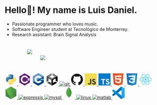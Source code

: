 # Hello👋! My name is Luis Daniel.
- Passionate programmer who loves music.
- Software Engineer student at Tecnológico de Monterrey.
- Research assistant: Brain Signal Analysis

# 
<div align="center">
    <img src="https://github-readme-stats.vercel.app/api?username=luisda25&theme=tokyonight&hide_border=false&include_all_commits=false&count_private=false" style="display:inline-block; width: 350px; margin-right: 10px;" />
    <img src="https://github-readme-stats.vercel.app/api/top-langs/?username=luisda25&theme=tokyonight&hide_border=false&include_all_commits=false&count_private=false&layout=compact" style="display:inline-block; width: 276px;" />
</div>

# 

<a href="https://www.python.org" target="_blank" rel="noreferrer"> 
        <img src="https://raw.githubusercontent.com/devicons/devicon/master/icons/python/python-original.svg" alt="python" width="40" height="40"/> 
    </a> 
    <a href="https://dotnet.microsoft.com/es-es/languages/csharp" target="_blank" rel="noreferrer"> 
        <img src="https://github.com/devicons/devicon/blob/v2.16.0/icons/csharp/csharp-plain.svg" alt="c" width="40" height="40"/> 
    </a> 
    <a href="https://www.w3schools.com/cpp/" target="_blank" rel="noreferrer"> 
        <img src="https://raw.githubusercontent.com/devicons/devicon/master/icons/cplusplus/cplusplus-original.svg" alt="cplusplus" width="40" height="40"/> 
    </a> 
    <a href="https://unity.com/" target="_blank" rel="noreferrer"> 
        <img src="https://raw.githubusercontent.com/devicons/devicon/master/icons/unity/unity-original.svg" alt="unity" width="40" height="40"/> 
    </a>
    <a href="https://git-scm.com/" target="_blank" rel="noreferrer"> 
        <img src="https://www.vectorlogo.zone/logos/git-scm/git-scm-icon.svg" alt="git" width="40" height="40"/> 
    </a>
    <a href="https://github.com" target="_blank" rel="noreferrer"> 
        <img src="https://github.com/devicons/devicon/blob/v2.16.0/icons/github/github-original.svg" alt="git" width="40" height="40"/> 
    </a>
    <a href="https://www.javascript.com/" target="_blank" rel="noreferrer"> 
        <img src="https://raw.githubusercontent.com/devicons/devicon/master/icons/javascript/javascript-original.svg" alt="javascript" width="40" height="40"/> 
    </a>
    <a href="https://www.typescriptlang.org" target="_blank" rel="noreferrer"> 
        <img src="https://github.com/devicons/devicon/blob/v2.16.0/icons/typescript/typescript-plain.svg" alt="expressjs" width="40" height="40"/> 
    </a>
    <a href="https://developer.mozilla.org/en-US/docs/Web/HTML" target="_blank" rel="noreferrer"> 
        <img src="https://raw.githubusercontent.com/devicons/devicon/master/icons/html5/html5-original.svg" alt="html" width="40" height="40"/> 
    </a> 
    <a href="https://developer.mozilla.org/en-US/docs/Web/CSS" target="_blank" rel="noreferrer"> 
        <img src="https://raw.githubusercontent.com/devicons/devicon/master/icons/css3/css3-original.svg" alt="css" width="40" height="40"/> 
    </a>
    <a href="https://es.react.dev" target="_blank" rel="noreferrer"> 
        <img src="https://github.com/devicons/devicon/blob/v2.16.0/icons/react/react-original.svg" alt="css" width="40" height="40"/> 
    </a> 
    <a href="https://nodejs.org/" target="_blank" rel="noreferrer"> 
        <img src="https://raw.githubusercontent.com/devicons/devicon/master/icons/nodejs/nodejs-original.svg" alt="nodejs" width="40" height="40"/> 
    </a>
    <a href="https://expressjs.com/" target="_blank" rel="noreferrer"> 
        <img src="https://www.vectorlogo.zone/logos/expressjs/expressjs-icon.svg" alt="expressjs" width="40" height="40"/> 
    </a>
    <a href="https://www.mysql.com" target="_blank" rel="noreferrer"> 
        <img src="https://www.vectorlogo.zone/logos/mysql/mysql-icon.svg" alt="mysql" width="40" height="40"/> 
    </a>
    <a href="https://www.mongodb.com/es" target="_blank" rel="noreferrer"> 
        <img src="https://github.com/devicons/devicon/blob/v2.16.0/icons/mongodb/mongodb-original.svg" alt="mysql" width="40" height="40"/> 
    </a>
    <a href="https://www.linux.org/" target="_blank" rel="noreferrer"> 
        <img src="https://upload.wikimedia.org/wikipedia/commons/thumb/3/35/Tux.svg/800px-Tux.svg.png" alt="linux" width="40" height="40"/> 
    </a>
    <a href="https://www.mathworks.com/" target="_blank" rel="noreferrer"> 
        <img src="https://upload.wikimedia.org/wikipedia/commons/2/21/Matlab_Logo.png" alt="matlab" width="40" height="40"/> 
    </a>
    <a href="https://code.visualstudio.com" target="_blank" rel="noreferrer"> 
        <img src="https://github.com/devicons/devicon/blob/v2.16.0/icons/vscode/vscode-original.svg" alt="matlab" width="40" height="40"/> 
    </a> 
